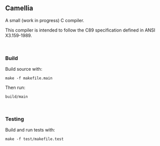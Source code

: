 ## Camellia

A small (work in progress) C compiler.

This compiler is intended to follow the C89 specification defined in ANSI X3.159-1989.

<br/>

### Build

Build source with:

```
make -f makefile.main
```

Then run:

```
build/main
```


<br/>

### Testing

Build and run tests with:
```
make -f test/makefile.test
```
